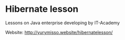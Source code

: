 # Hibernate lesson
Lessons on Java enterprise developing by IT-Academy

Website: http://yurymisso.website/hibernatelesson/
